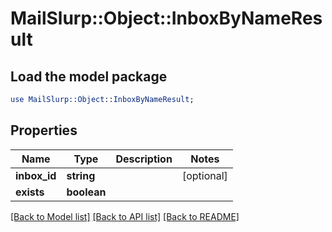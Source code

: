 # MailSlurp::Object::InboxByNameResult

## Load the model package
```perl
use MailSlurp::Object::InboxByNameResult;
```

## Properties
Name | Type | Description | Notes
------------ | ------------- | ------------- | -------------
**inbox_id** | **string** |  | [optional] 
**exists** | **boolean** |  | 

[[Back to Model list]](../README#documentation-for-models) [[Back to API list]](../README#documentation-for-api-endpoints) [[Back to README]](../README)


